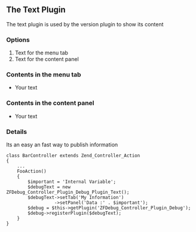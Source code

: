 ## The Text Plugin ##

The text plugin is used by the version plugin to show its content

### Options ###
  1. Text for the menu tab
  1. Text for the content panel

### Contents in the menu tab ###
  * Your text

### Contents in the content panel ###
  * Your text


### Details ###
Its an easy an fast way to publish information

```
class BarController extends Zend_Controller_Action
{
    ...
    FooAction()
    {
        $important = 'Internal Variable';
        $debugText = new ZFDebug_Controller_Plugin_Debug_Plugin_Text();
        $debugText->setTab('My Information')
                  ->setPanel('Data :' . $important');
        $debug = $this->getPlugin('ZFDebug_Controller_Plugin_Debug');
        $debug->registerPlugin($debugText);
    }
}

```